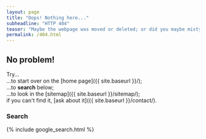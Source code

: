 ```yaml
---
layout: page
title: "Oops! Nothing here..."
subheadline: "HTTP 404"
teaser: "Maybe the webpage was moved or deleted; or did you maybe mistype the link?"
permalink: /404.html
---
```

## No problem!

Try...  
...to start over on the [home page]({{ site.baseurl }}/);  
...to **search** below;  
...to look in the [sitemap]({{ site.baseurl }}/sitemap/);  
if you can't find it, [ask about it]({{ site.baseurl }}/contact/).

### Search

{% include google_search.html %}
